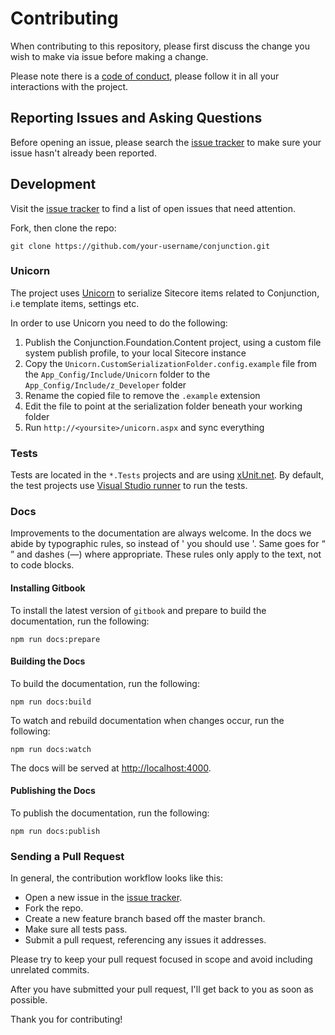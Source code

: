 # Contributing

When contributing to this repository, please first discuss the change you wish to make via issue before making a change. 

Please note there is a [code of conduct](CODE_OF_CONDUCT.md), please follow it in all your interactions with the project.

## Reporting Issues and Asking Questions

Before opening an issue, please search the [issue tracker](https://github.com/soen/Conjunction/issues) to make sure your issue hasn't already been reported.

## Development

Visit the [issue tracker](https://github.com/soen/Conjunction/issues) to find a list of open issues that need attention.

Fork, then clone the repo:

```
git clone https://github.com/your-username/conjunction.git
```

### Unicorn

The project uses [Unicorn](https://github.com/kamsar/Unicorn) to serialize Sitecore items related to Conjunction, i.e template items, settings etc. 

In order to use Unicorn you need to do the following:

1. Publish the Conjunction.Foundation.Content project, using a custom file system publish profile, to your local Sitecore instance
2. Copy the ``Unicorn.CustomSerializationFolder.config.example`` file from the ``App_Config/Include/Unicorn`` folder to the ``App_Config/Include/z_Developer`` folder
3. Rename the copied file to remove the ``.example`` extension
4. Edit the file to point at the serialization folder beneath your working folder
5. Run ``http://<yoursite>/unicorn.aspx`` and sync everything

### Tests

Tests are located in the ``*.Tests`` projects and are using [xUnit.net](https://xunit.github.io/). By default, the test projects use [Visual Studio runner](https://github.com/xunit/visualstudio.xunit) to run the tests.

### Docs

Improvements to the documentation are always welcome. In the docs we abide by typographic rules, so instead of ' you should use '. Same goes for “ ” and dashes (—) where appropriate. These rules only apply to the text, not to code blocks.

#### Installing Gitbook

To install the latest version of `gitbook` and prepare to build the documentation, run the following:

```
npm run docs:prepare
```

#### Building the Docs

To build the documentation, run the following:

```
npm run docs:build
```

To watch and rebuild documentation when changes occur, run the following:

```
npm run docs:watch
```

The docs will be served at [http://localhost:4000](http://localhost:4000).

#### Publishing the Docs

To publish the documentation, run the following:

```
npm run docs:publish
```

### Sending a Pull Request

In general, the contribution workflow looks like this:

* Open a new issue in the [issue tracker](https://github.com/soen/Conjunction/issues).
* Fork the repo.
* Create a new feature branch based off the master branch.
* Make sure all tests pass.
* Submit a pull request, referencing any issues it addresses.

Please try to keep your pull request focused in scope and avoid including unrelated commits.

After you have submitted your pull request, I'll get back to you as soon as possible.

Thank you for contributing!
